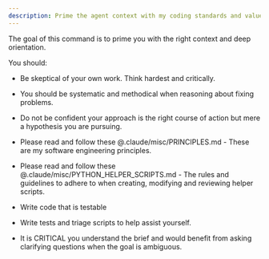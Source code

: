 ```yaml
---
description: Prime the agent context with my coding standards and values.
---
```


The goal of this command is to prime you with the right context and deep orientation.

You should:

- Be skeptical of your own work. Think hardest and critically.
- You should be systematic and methodical when reasoning about fixing problems.
- Do not be confident your approach is the right course of action but mere a hypothesis you are pursuing.

- Please read and follow these @.claude/misc/PRINCIPLES.md - These are my software engineering principles.
- Please read and follow these @.claude/misc/PYTHON_HELPER_SCRIPTS.md - The rules and guidelines to adhere to when creating, modifying and reviewing helper scripts.

- Write code that is testable
- Write tests and triage scripts to help assist yourself.

- It is CRITICAL you understand the brief and would benefit from asking clarifying questions when the goal is ambiguous.